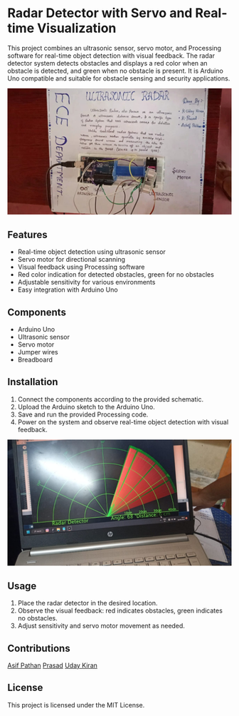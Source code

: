 # Radar Detector with Servo and Real-time Visualization

This project combines an ultrasonic sensor, servo motor, and Processing software for real-time object detection with visual feedback. The radar detector system detects obstacles and displays a red color when an obstacle is detected, and green when no obstacle is present. It is Arduino Uno compatible and suitable for obstacle sensing and security applications.

![Project Board](https://github.com/asifpathan48/Radar-Detector/blob/main/project%20boardd.jpg)

## Features
- Real-time object detection using ultrasonic sensor
- Servo motor for directional scanning
- Visual feedback using Processing software
- Red color indication for detected obstacles, green for no obstacles
- Adjustable sensitivity for various environments
- Easy integration with Arduino Uno

## Components
- Arduino Uno
- Ultrasonic sensor
- Servo motor
- Jumper wires
- Breadboard

## Installation
1. Connect the components according to the provided schematic.
2. Upload the Arduino sketch to the Arduino Uno.
3. Save and run the provided Processing code.
4. Power on the system and observe real-time object detection with visual feedback.

![Obstacle Detection Image](https://github.com/asifpathan48/Radar-Detector/blob/main/processing%20software%20output.jpg)
## Usage
1. Place the radar detector in the desired location.
2. Observe the visual feedback: red indicates obstacles, green indicates no obstacles.
3. Adjust sensitivity and servo motor movement as needed.

## Contributions
[Asif Pathan](https://github.com/asifpathan48/)
[Prasad](https://www.instagram.com/_prasad.yadav__/)
[Uday Kiran](https://www.instagram.com/joseph_udaykiran/)
 

## License
This project is licensed under the MIT License.
